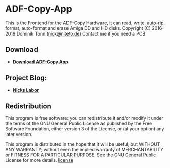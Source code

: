 # ADF-Copy-App
 
This is the Frontend for the ADF-Copy Hardware, it can read, write, auto-rip, format, auto-format and erase Amiga DD and HD disks.
Copyright (C) 2016-2019 Dominik Tonn (nick@niteto.de)
Contact me if you need a PCB.

## Download
- [**Download ADF-Copy App**](https://nickslabor.niteto.de/download/)

## Project Blog:
- [**Nicks Labor**](https://nickslabor.niteto.de)

## Redistribution
This program is free software: you can redistribute it and/or modify
it under the terms of the GNU General Public License as published by
the Free Software Foundation, either version 3 of the License, or
(at your option) any later version.
 
This program is distributed in the hope that it will be useful,
but WITHOUT ANY WARRANTY; without even the implied warranty of
MERCHANTABILITY or FITNESS FOR A PARTICULAR PURPOSE.  See the
GNU General Public License for more details.
[license](LICENSE)
